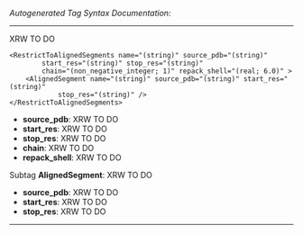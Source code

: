 _Autogenerated Tag Syntax Documentation:_

---
XRW TO DO

```
<RestrictToAlignedSegments name="(string)" source_pdb="(string)"
        start_res="(string)" stop_res="(string)"
        chain="(non_negative_integer; 1)" repack_shell="(real; 6.0)" >
    <AlignedSegment name="(string)" source_pdb="(string)" start_res="(string)"
            stop_res="(string)" />
</RestrictToAlignedSegments>
```

-   **source_pdb**: XRW TO DO
-   **start_res**: XRW TO DO
-   **stop_res**: XRW TO DO
-   **chain**: XRW TO DO
-   **repack_shell**: XRW TO DO


Subtag **AlignedSegment**:   XRW TO DO

-   **source_pdb**: XRW TO DO
-   **start_res**: XRW TO DO
-   **stop_res**: XRW TO DO

---
